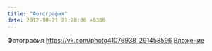 ```yaml
---
title: "Фотография"
date: 2012-10-21 21:28:00 +0300
---
```


Фотография
<a class="vk-attach" href="https://vk.com/photo41076938_291458596">https://vk.com/photo41076938_291458596</a>
<a class="vk-attach" href="https://vk.com/photo41076938_291458596">Вложение</a>
